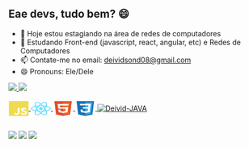 ## Eae devs, tudo bem? 😄

- 🔭 Hoje estou estagiando na área de redes de computadores
- 🌱 Estudando Front-end (javascript, react, angular, etc) e Redes de Computadores
- 📫 Contate-me no email: deividsond08@gmail.com
- 😄 Pronouns: Ele/Dele

<div>
  <a href="https://github.com/DeividMesquita">
    <img height="180em" src="https://github-readme-stats.vercel.app/api?username=DeividMesquita&show_icons=true&theme=dracula&include_all_commits=true&count_private=true"/>
    <img height="180em" src="https://github-readme-stats.vercel.app/api/top-langs/?username=DeividMesquita&layout=compact&langs_count+16&theme=dracula"/>
</div>


<div style="display: inline_block"><br>
  <img align="center" alt="Deivid-Js" height="30" width="40" src="https://raw.githubusercontent.com/devicons/devicon/master/icons/javascript/javascript-plain.svg">
  <img align="center" alt="Deivid-React" height="30" width="40" src="https://raw.githubusercontent.com/devicons/devicon/master/icons/react/react-original.svg">
  <img align="center" alt="Deivid-HTML" height="30" width="40" src="https://raw.githubusercontent.com/devicons/devicon/master/icons/html5/html5-original.svg">
  <img align="center" alt="Deivid-CSS" height="30" width="40" src="https://raw.githubusercontent.com/devicons/devicon/master/icons/css3/css3-original.svg">
  <img align="center" alt="Deivid-JAVA" height="30" width="40" src="https://cdn.jsdelivr.net/gh/devicons/devicon@latest/icons/java/java-original.svg">
</div>

##


<div> 
  <a href="https://instagram.com/deividmesquita47" target="_blank"><img src="https://img.shields.io/badge/-Instagram-%23E4405F?style=for-the-badge&logo=instagram&logoColor=white" target="_blank"></a>
  <a href = "mailto:deividsond08@gmail.com"><img src="https://img.shields.io/badge/-Gmail-%23333?style=for-the-badge&logo=gmail&logoColor=white" target="_blank"></a>
  <a href="https://www.linkedin.com/in/deividson-mesquita-0b049323b/" target="_blank"><img src="https://img.shields.io/badge/-LinkedIn-%230077B5?style=for-the-badge&logo=linkedin&logoColor=white" target="_blank"></a> 
  
</div>
